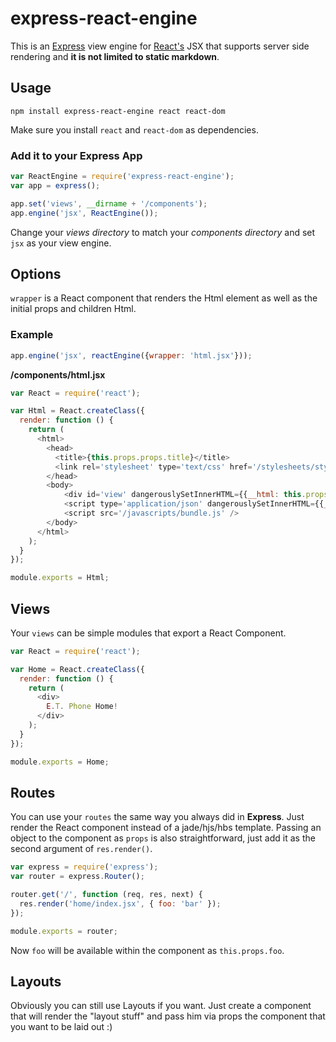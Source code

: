 # express-react-engine

This is an [Express](http://expressjs.com) view engine for [React's](http://facebook.github.io/react/) JSX that supports server side rendering and **it is not limited to static markdown**.

## Usage

```
npm install express-react-engine react react-dom
```

Make sure you install `react` and `react-dom` as dependencies.


### Add it to your Express App

```javascript
var ReactEngine = require('express-react-engine');
var app = express();

app.set('views', __dirname + '/components');
app.engine('jsx', ReactEngine());
```

Change your *views directory* to match your *components directory* and set `jsx` as your view engine.


## Options

`wrapper` is a React component that renders the Html element as well as the initial props and children Html.

### Example

``` javascript
app.engine('jsx', reactEngine({wrapper: 'html.jsx'}));
```

**/components/html.jsx**
``` javascript
var React = require('react');

var Html = React.createClass({
  render: function () {
    return (
      <html>
        <head>
          <title>{this.props.props.title}</title>
          <link rel='stylesheet' type='text/css' href='/stylesheets/style.css' />
        </head>
        <body>
            <div id='view' dangerouslySetInnerHTML={{__html: this.props.body}} />
            <script type='application/json' dangerouslySetInnerHTML={{__html: JSON.stringify(this.props.props)}} />
            <script src='/javascripts/bundle.js' />
        </body>
      </html>
    );
  }
});

module.exports = Html;

```

## Views

Your `views` can be simple modules that export a React Component.

```javascript
var React = require('react');

var Home = React.createClass({
  render: function () {
    return (
      <div>
        E.T. Phone Home!
      </div>
    );
  }
});

module.exports = Home;
```

## Routes

You can use your `routes` the same way you always did in **Express**. Just render the React component instead of a jade/hjs/hbs template. Passing an object to the component as `props` is also straightforward, just add it as the second argument of `res.render()`.

```javascript
var express = require('express');
var router = express.Router();

router.get('/', function (req, res, next) {
  res.render('home/index.jsx', { foo: 'bar' });
});

module.exports = router;

```
Now `foo` will be available within the component as `this.props.foo`.

## Layouts

Obviously you can still use Layouts if you want. Just create a component that will render the "layout stuff" and pass him via props the component that you want to be laid out :)
